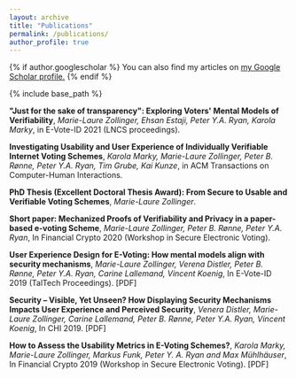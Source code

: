 ```yaml
---
layout: archive
title: "Publications"
permalink: /publications/
author_profile: true
---
```


{% if author.googlescholar %}
  You can also find my articles on <u><a href="{{author.googlescholar}}">my Google Scholar profile</a>.</u>
{% endif %}

{% include base_path %}
<!--
{% for post in site.publications reversed %}
  {% include archive-single.html %}
{% endfor %}
 -->

**"Just for the sake of transparency": Exploring Voters' Mental Models of Verifiability**, *Marie-Laure Zollinger, Ehsan Estaji, Peter Y.A. Ryan, Karola Marky*,  in E-Vote-ID 2021 (LNCS proceedings). 

**Investigating Usability and User Experience of Individually Verifiable Internet Voting Schemes**, *Karola Marky, Marie-Laure Zollinger, Peter B. Rønne, Peter Y.A. Ryan, Tim Grube, Kai Kunze*, in ACM Transactions on Computer-Human Interactions.


**PhD Thesis (Excellent Doctoral Thesis Award): From Secure to Usable and Verifiable Voting Schemes**, *Marie-Laure Zollinger*. 

**Short paper: Mechanized Proofs of Verifiability and Privacy in a paper-based e-voting Scheme**, *Marie-Laure Zollinger, Peter B. Rønne, Peter Y.A. Ryan*, In Financial Crypto 2020 (Workshop in Secure Electronic Voting).


**User Experience Design for E-Voting: How mental models align with security mechanisms**, *Marie-Laure Zollinger, Verena Distler, Peter B. Rønne, Peter Y.A. Ryan, Carine Lallemand, Vincent Koenig*, In E-Vote-ID 2019 (TalTech Proceedings). [PDF] 

**Security – Visible, Yet Unseen? How Displaying Security Mechanisms Impacts User Experience and Perceived Security**, *Venera Distler, Marie-Laure Zollinger, Carine Lallemand, Peter B. Rønne, Peter Y.A. Ryan, Vincent Koenig*, In CHI 2019. [PDF] 

**How to Assess the Usability Metrics in E-Voting Schemes?**, *Karola Marky, Marie-Laure Zollinger, Markus Funk, Peter Y. A. Ryan and Max Mühlhäuser*, In Financial Crypto 2019 (Workshop in Secure Electronic Voting). [PDF] 